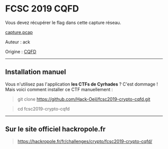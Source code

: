 # FCSC 2019 CQFD

Vous devez récupérer le flag dans cette capture réseau.


[capture.pcap](capture.pcap)



Auteur :  ack

Origine : [CQFD](https://hackropole.fr/fr/challenges/crypto/fcsc2019-crypto-cqfd/)


-----------

## Installation manuel
Vous n'utilisez pas l'application **les CTFs de Cyrhades** ? C'est dommage !
Mais voici comment installer ce CTF manuellement :

> git clone https://github.com/Hack-Oeil/fcsc2019-crypto-cqfd.git

> cd fcsc2019-crypto-cqfd


-----------

## Sur le site officiel hackropole.fr
> https://hackropole.fr/fr/challenges/crypto/fcsc2019-crypto-cqfd/
